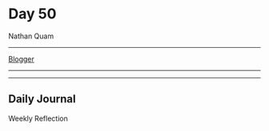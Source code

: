 # Day 50

Nathan Quam

---

[Blogger](https://github.com/NathanMQuam/Blogger)

---
---

## Daily Journal

Weekly Reflection
